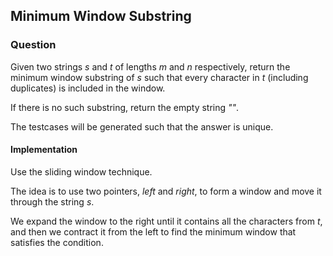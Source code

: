 ## Minimum Window Substring 

### Question 

Given two strings *s* and *t* of lengths *m* and *n* respectively, return the minimum window substring
of *s* such that every character in *t* (including duplicates) is included in the window.

If there is no such substring, return the empty string *""*.

The testcases will be generated such that the answer is unique.

#### Implementation 

Use the sliding window technique.

The idea is to use two pointers, *left* and *right*, to form a window and move it through the string *s*.

We expand the window to the right until it contains all the characters from *t*, and then we contract it from the left to find the minimum window that satisfies the condition.
